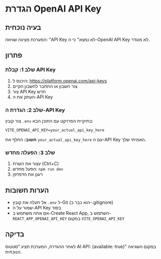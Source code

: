 # הגדרת OpenAI API Key

## בעיה נוכחית
המערכת מציגה שגיאה: "API Key לא נמצא" כי ה-OpenAI API Key לא מוגדר.

## פתרון

### שלב 1: קבלת API Key
1. היכנס ל: https://platform.openai.com/api-keys
2. צור חשבון או התחבר לחשבון הקיים
3. צור API Key חדש
4. העתק את ה-API Key

### שלב 2: הגדרת ה-API Key
צור קובץ `.env` בתיקיית הפרויקט עם התוכן הבא:

```
VITE_OPENAI_API_KEY=your_actual_api_key_here
```

**חשוב:** החלף את `your_actual_api_key_here` עם ה-API Key האמיתי שלך.

### שלב 3: הפעלה מחדש
1. עצור את השרת (Ctrl+C)
2. הפעל מחדש: `npm run dev`
3. רענן את הדפדפן

## הערות חשובות
- אל תעלה את קובץ `.env` ל-Git (הוא כבר ב-.gitignore)
- שמור על ה-API Key בסוד
- אם אתה משתמש ב-Create React App, השתמש ב-`REACT_APP_OPENAI_API_KEY` במקום `VITE_OPENAI_API_KEY`

## בדיקה
לאחר ההגדרה, המערכת תציג "סטטוס AI API: {available: true}" במקום השגיאה הנוכחית. 